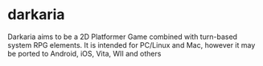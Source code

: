 # darkaria
Darkaria aims to be a 2D Platformer Game combined with turn-based system RPG elements.
It is intended for PC/Linux and Mac, however it may be ported to Android, iOS, Vita, WII and others
